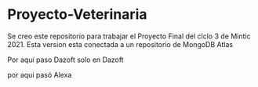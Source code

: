 # Proyecto-Veterinaria
Se creo este repositorio para trabajar el Proyecto Final del clclo 3 de Mintic 2021.
Esta version esta conectada a un repositorio de MongoDB Atlas

Por aquí paso Dazoft
solo en Dazoft

por aqui pasó Alexa


